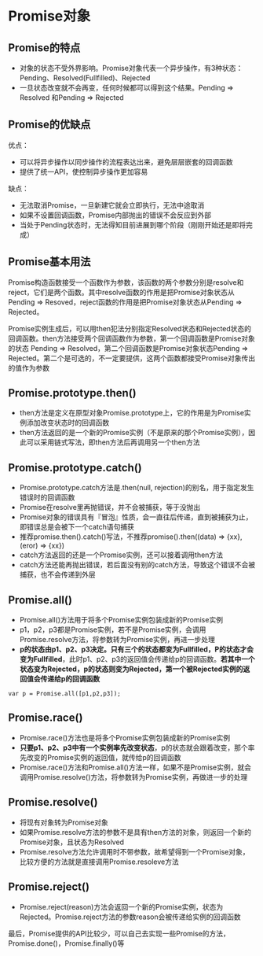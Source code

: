 # Promise对象
## Promise的特点

 - 对象的状态不受外界影响。Promise对象代表一个异步操作，有3种状态：Pending、Resolved(Fullfilled)、Rejected
 - 一旦状态改变就不会再变，任何时候都可以得到这个结果。Pending => Resolved 和Pending => Rejected
## Promise的优缺点
优点：
 - 可以将异步操作以同步操作的流程表达出来，避免层层嵌套的回调函数
 - 提供了统一API，使控制异步操作更加容易

缺点：
 - 无法取消Promise，一旦新建它就会立即执行，无法中途取消
 - 如果不设置回调函数，Promise内部抛出的错误不会反应到外部
 - 当处于Pending状态时，无法得知目前进展到哪个阶段（刚刚开始还是即将完成）

## Promise基本用法
Promise构造函数接受一个函数作为参数，该函数的两个参数分别是resolve和reject，它们是两个函数。其中resolve函数的作用是把Promise对象状态从Pending => Resoved，reject函数的作用是把Promise对象状态从Pending => Rejected。

Promise实例生成后，可以用then犯法分别指定Resolved状态和Rejected状态的回调函数。then方法接受两个回调函数作为参数，第一个回调函数是Promise对象的状态 Pending => Resolved，第二个回调函数是Promise对象状态Pending => Rejected。第二个是可选的，不一定要提供，这两个函数都接受Promise对象传出的值作为参数

## Promise.prototype.then()

 - then方法是定义在原型对象Promise.prototype上，它的作用是为Promise实例添加改变状态时的回调函数
 - then方法返回的是一个新的Promise实例（不是原来的那个Promise实例），因此可以采用链式写法，即then方法后再调用另一个then方法

## Promise.prototype.catch()

 - Promise.prototype.catch方法是.then(null, rejection)的别名，用于指定发生错误时的回调函数
 - Promise在resolve里再抛错误，并不会被捕获，等于没抛出
 - Promise对象的错误具有『冒泡』性质，会一直往后传递，直到被捕获为止，即错误总是会被下一个catch语句捕获
 - 推荐promise.then().catch()写法，不推荐promise().then((data) => {xx}, (eror) => {xx})
 - catch方法返回的还是一个Promise实例，还可以接着调用then方法
 - catch方法还能再抛出错误，若后面没有别的catch方法，导致这个错误不会被捕获，也不会传递到外层
## Promise.all()
 - Promise.all()方法用于将多个Promise实例包装成新的Promise实例
 - p1，p2，p3都是Promise实例，若不是Promise实例，会调用Promise.resolve方法，将参数转为Promise实例，再进一步处理
 - **p的状态由p1、p2、p3决定。只有三个的状态都变为Fullfilled，P的状态才会变为Fullfilled**，此时p1、p2、p3的返回值会传递给p的回调函数。**若其中一个状态变为Rejected，p的状态则变为Rejected，第一个被Rejected实例的返回值会传递给p的回调函数**
  ```
 var p = Promise.all([p1,p2,p3]);
 
 ```
  ## Promise.race()
 
 - Promise.race()方法也是将多个Promise实例包装成新的Promise实例
 - **只要p1、p2、p3中有一个实例率先改变状态**，p的状态就会跟着改变，那个率先改变的Promise实例的返回值，就传给p的回调函数
 - Promise.race()方法和Promise.all()方法一样，如果不是Promise实例，就会调用Promise.resolve()方法，将参数转为Promise实例，再做进一步的处理
 
 ## Promise.resolve()
 
 - 将现有对象转为Promise对象
 - 如果Promise.resolve方法的参数不是具有then方法的对象，则返回一个新的Promise对象，且状态为Resolved
 - Promise.resolve方法允许调用时不带参数，故希望得到一个Promise对象，比较方便的方法就是直接调用Promise.resoleve方法

## Promise.reject()

 - Promise.reject(reason)方法会返回一个新的Promise实例，状态为Rejected。Promise.reject方法的参数reason会被传递给实例的回调函数
 
 最后，Promise提供的API比较少，可以自己去实现一些Promise的方法，Promise.done()，Promise.finally()等
